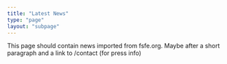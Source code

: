 ```yaml
---
title: "Latest News"
type: "page"
layout: "subpage"
---
```


This page should contain news imported from fsfe.org. Maybe after a short paragraph and a link to /contact (for press info)
